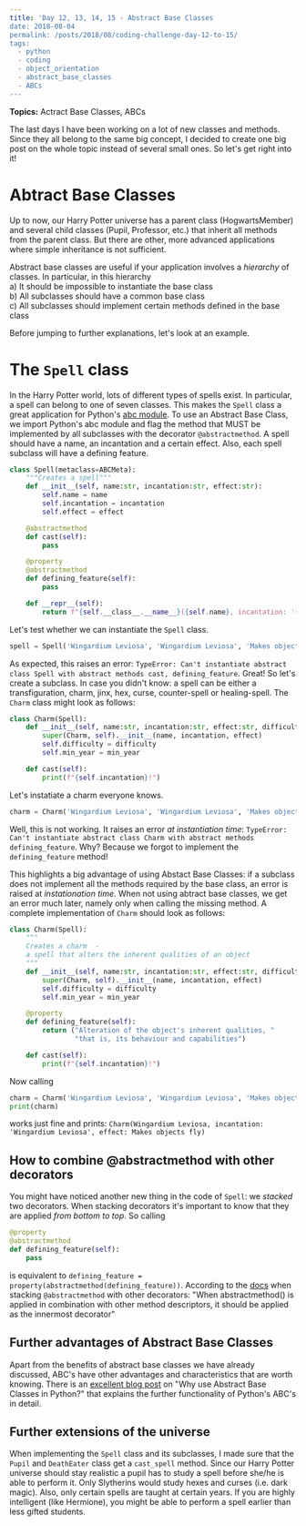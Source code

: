 ```yaml
---
title: 'Day 12, 13, 14, 15 - Abstract Base Classes
date: 2018-08-04
permalink: /posts/2018/08/coding-challenge-day-12-to-15/
tags:
  - python
  - coding
  - object_orientation
  - abstract_base_classes
  - ABCs
---
```


**Topics:** Actract Base Classes, ABCs

The last days I have been working on a lot of new classes and methods. Since they all belong to the same big concept, I decided to create one big post on the whole topic instead of several small ones. So let's get right into it!

# Abtract Base Classes

Up to now, our Harry Potter universe has a parent class (HogwartsMember) and several child classes (Pupil, Professor, etc.) that inherit all methods from the parent class. But there are other, more advanced applications where simple inheritance is not sufficient.     
     
Abstract base classes are useful if your application involves a *hierarchy* of classes. In particular, in this hierarchy    
a) It should be impossible to instantiate the base class   
b) All subclasses should have a common base class    
c) All subclasses should implement certain methods defined in the base class    
   
Before jumping to further explanations, let's look at an example.   
   
# The ```Spell``` class
   
In the Harry Potter world, lots of different types of spells exist. In particular, a spell can belong to one of seven classes. This makes the ```Spell``` class a great application for Python's [abc module](https://docs.python.org/3/library/abc.html). To use an Abstract Base Class, we import Python's abc module and flag the method that MUST be implemented by all subclasses with the decorator ```@abstractmethod```. A spell should have a name, an incantation and a certain effect. Also, each spell subclass will have a defining feature.
   
```python
class Spell(metaclass=ABCMeta):
    """Creates a spell"""
    def __init__(self, name:str, incantation:str, effect:str):
        self.name = name
        self.incantation = incantation
        self.effect = effect

    @abstractmethod
    def cast(self):
        pass

    @property
    @abstractmethod
    def defining_feature(self):
        pass

    def __repr__(self):
        return f"{self.__class__.__name__}({self.name}, incantation: '{self.incantation}', effect: {self.effect})"
```

Let's test whether we can instantiate the ```Spell``` class.

```python
spell = Spell('Wingardium Leviosa', 'Wingardium Leviosa', 'Makes objects fly')
```

As expected, this raises an error: ```TypeError: Can't instantiate abstract class Spell with abstract methods cast, defining_feature```. Great! So let's create a subclass. In case you didn't know: a spell can be either a transfiguration, charm, jinx, hex, curse, counter-spell or healing-spell. The ```Charm``` class might look as follows:

```python
class Charm(Spell):
    def __init__(self, name:str, incantation:str, effect:str, difficulty: str = None, min_year: int = None):
        super(Charm, self).__init__(name, incantation, effect)
        self.difficulty = difficulty
        self.min_year = min_year

    def cast(self):
        print(f"{self.incantation}!")
```

Let's instatiate a charm everyone knows.

```python
charm = Charm('Wingardium Leviosa', 'Wingardium Leviosa', 'Makes objects fly', 'simple')
```

Well, this is not working. It raises an error *at instantiation time*: ```TypeError: Can't instantiate abstract class Charm with abstract methods defining_feature```. Why? Because we forgot to implement the ```defining_feature``` method!   
      
This highlights a big advantage of using Abstact Base Classes: if a subclass does not implement all the methods required by the base class, an error is raised at *instationation time*. When not using abtract base classes, we get an error much later, namely only when calling the missing method. A complete implementation of ```Charm``` should look as follows:

```python
class Charm(Spell):
    """
    Creates a charm  -
    a spell that alters the inherent qualities of an object
    """
    def __init__(self, name:str, incantation:str, effect:str, difficulty: str = None, min_year: int = None):
        super(Charm, self).__init__(name, incantation, effect)
        self.difficulty = difficulty
        self.min_year = min_year

    @property
    def defining_feature(self):
        return ("Alteration of the object's inherent qualities, "
                "that is, its behaviour and capabilities")

    def cast(self):
        print(f"{self.incantation}!")
```

Now calling 

```python
charm = Charm('Wingardium Leviosa', 'Wingardium Leviosa', 'Makes objects fly', 'simple')
print(charm)
```

works just fine and prints: ```Charm(Wingardium Leviosa, incantation: 'Wingardium Leviosa', effect: Makes objects fly)```


## How to combine @abstractmethod with other decorators

You might have noticed another new thing in the code of ```Spell```: we *stacked* two decorators. When stacking decorators it's important to know that they are applied *from bottom to top*. So calling

```python
@property
@abstractmethod
def defining_feature(self):
    pass
```

is equivalent to ```defining_feature = property(abstractmethod(defining_feature))```. According to the [docs](https://docs.python.org/3/library/abc.html) when stacking ```@abstractmethod``` with other decorators: "When abstractmethod() is applied in combination with other method descriptors, it should be applied as the innermost decorator"

## Further advantages of Abstract Base Classes

Apart from the benefits of abstract base classes we have already discussed, ABC's have other advantages and characteristics that are worth knowing. There is an [excellent blog post](https://stackoverflow.com/questions/3570796/why-use-abstract-base-classes-in-python) on "Why use Abstract Base Classes in Python?" that explains the further functionality of Python's ABC's in detail. 


## Further extensions of the universe

When implementing the ```Spell``` class and its subclasses, I made sure that the ```Pupil``` and ```DeathEater``` class get a ```cast_spell``` method. Since our Harry Potter universe should stay realistic a pupil has to study a spell before she/he is able to perform it. Only Slytherins would study hexes and curses (i.e. dark magic). Also, only certain spells are taught at certain years. If you are highly intelligent (like Hermione), you might be able to perform a spell earlier than less gifted students.

